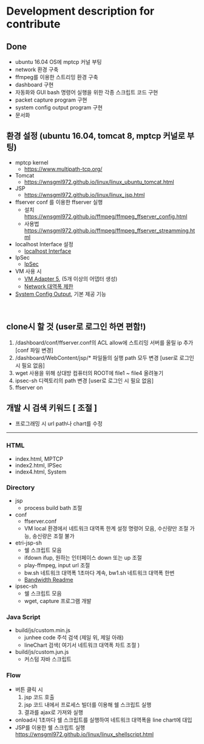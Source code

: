 # Development description for contribute

## Done
- ubuntu 16.04 OS에 mptcp 커널 부팅
- network 환경 구축
- ffmpeg를 이용한 스트리밍 환경 구축
- dashboard 구현
- 자동화와 GUI bash 명령어 실행을 위한 각종 스크립트 코드 구현
- packet capture program 구현
- system config output program 구현
- 문서화


## 환경 설정 (ubuntu 16.04, tomcat 8, mptcp 커널로 부팅)
* mptcp kernel
  * <https://www.multipath-tcp.org/>
* Tomcat
  * <https://wnsgml972.github.io/linux/linux_ubuntu_tomcat.html>
* JSP
  * <https://wnsgml972.github.io/linux/linux_jsp.html>
* ffserver conf 를 이용한 ffserver 실행
  * 설치 <https://wnsgml972.github.io/ffmpeg/ffmpeg_ffserver_config.html>
  * 사용법 <https://wnsgml972.github.io/ffmpeg/ffmpeg_ffserver_streamming.html>
* localhost Interface 설정
  * [localhost Interface](/contents/localhost.md)
* IpSec
  * [IpSec](/contents/ipsec.md)
* VM 사용 시
  * [VM Adapter 5](/contents/in_vm_create_more_than_5_adaters.md), (5개 이상의 어뎁터 생성)
  * [Network 대역폭 제한](/conf/limit-network-state)
* [System Config Output](/contents/system.md), 기본 제공 기능



<br/>

## clone시 할 것 (user로 로그인 하면 편함!)
  1. /dashboard/conf/ffserver.conf의 ACL allow에 스트리밍 서버를 올릴 ip 추가  [conf 파일 변경]
  2. /dashboard/WebContent/jsp/* 파일들의 실행 path 모두 변경 [user로 로그인 시 필요 없음]
  4. wget 사용을 위해 상대방 컴퓨터의 ROOT에 file1 ~ file4 올려놓기
  5. ipsec-sh 디렉토리의 path 변경 [user로 로그인 시 필요 없음]
  6. ffserver on

## 개발 시 검색 키워드 [ 조절 ]
* 프로그래밍 시 url path나 chart를 수정

<hr/>

### HTML
* index.html,  MPTCP
* index2.html, IPSec
* index4.html, System

### Directory
* jsp
  * process build bath 조절
* conf
  * ffserver.conf  
  * VM local 환경에서 네트워크 대역폭 한계 설정 명령어 모음, 수신량만 조절 가능, 송신량은 조절 불가
* etri-jsp-sh
  * 쉘 스크립트 모음
  * ifdown ifup, 원하는 인터페이스 down 또는 up 조절
  * play-ffmpeg, input url 조절
  * bw.sh 네트워크 대역폭 1초마다 계속,  bw1.sh 네트워크 대역폭 한번
  * [Bandwidth Readme](/contents/bandwidth.md)
* ipsec-sh
  * 쉘 스크립트 모음
  * wget, capture 프로그램 개발

### Java Script
* build/js/custom.min.js
  * junhee code 주석 검색 (제일 위, 제일 아래)
  * lineChart 검색( 여기서 네트워크 대역폭 차트 조절 )
* build/js/custom.jun.js
  * 커스텀 자바 스크립트

### Flow
* 버튼 클릭 시
  1. jsp 코드 호출
  2. jsp 코드 내에서 프로세스 빌더를 이용해 쉘 스크립트 실행
  3. 결과를 ajax로 가져와 실행
* onload시 1초마다 쉘 스크립트를 실행하여 네트워크 대역폭을 line chart에 대입
* JSP를 이용한 쉘 스크립트 실행 <https://wnsgml972.github.io/linux/linux_shellscript.html>
